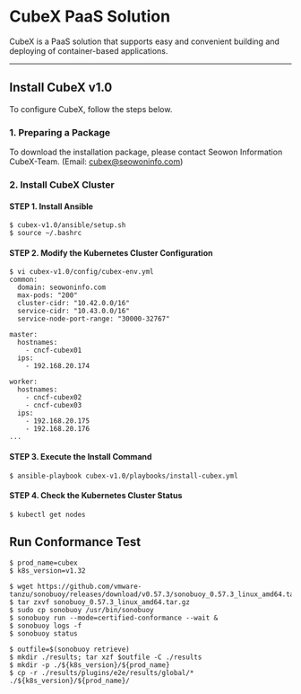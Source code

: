 # CubeX PaaS Solution

CubeX is a PaaS solution that supports easy and convenient building and deploying of container-based applications.

---

## Install CubeX v1.0
To configure CubeX, follow the steps below.

### 1. Preparing a Package
To download the installation package, please contact Seowon Information CubeX-Team. (Email: cubex@seowoninfo.com)

### 2. Install CubeX Cluster

#### STEP 1. Install Ansible
```
$ cubex-v1.0/ansible/setup.sh
$ source ~/.bashrc
```

#### STEP 2. Modify the Kubernetes Cluster Configuration
```
$ vi cubex-v1.0/config/cubex-env.yml
common:
  domain: seowoninfo.com
  max-pods: "200"
  cluster-cidr: "10.42.0.0/16"
  service-cidr: "10.43.0.0/16"
  service-node-port-range: "30000-32767"

master:
  hostnames:
    - cncf-cubex01
  ips:
    - 192.168.20.174

worker:
  hostnames:
    - cncf-cubex02
    - cncf-cubex03
  ips:
    - 192.168.20.175
    - 192.168.20.176
...
```

#### STEP 3. Execute the Install Command
```
$ ansible-playbook cubex-v1.0/playbooks/install-cubex.yml
```

#### STEP 4. Check the Kubernetes Cluster Status
```
$ kubectl get nodes
```

## Run Conformance Test
```
$ prod_name=cubex
$ k8s_version=v1.32

$ wget https://github.com/vmware-tanzu/sonobuoy/releases/download/v0.57.3/sonobuoy_0.57.3_linux_amd64.tar.gz
$ tar zxvf sonobuoy_0.57.3_linux_amd64.tar.gz
$ sudo cp sonobuoy /usr/bin/sonobuoy
$ sonobuoy run --mode=certified-conformance --wait &
$ sonobuoy logs -f
$ sonobuoy status

$ outfile=$(sonobuoy retrieve)
$ mkdir ./results; tar xzf $outfile -C ./results
$ mkdir -p ./${k8s_version}/${prod_name}
$ cp -r ./results/plugins/e2e/results/global/* ./${k8s_version}/${prod_name}/
```
